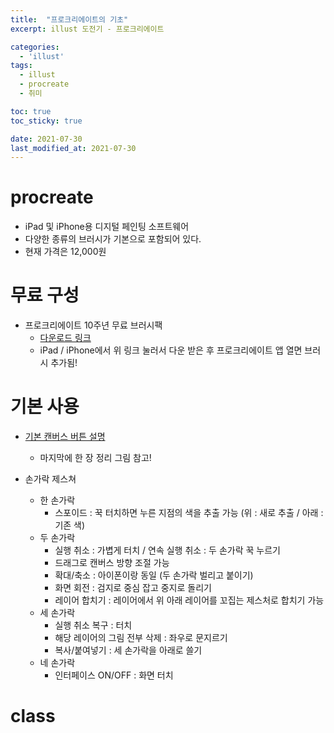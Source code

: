 ```yaml
---
title:  "프로크리에이트의 기초"
excerpt: illust 도전기 - 프로크리에이트

categories:
  - 'illust'
tags:
  - illust
  - procreate
  - 취미

toc: true
toc_sticky: true

date: 2021-07-30
last_modified_at: 2021-07-30
---
```


# procreate

* iPad 및 iPhone용 디지털 페인팅 소프트웨어
* 다양한 종류의 브러시가 기본으로 포함되어 있다.
* 현재 가격은 12,000원

# 무료 구성

* 프로크리에이트 10주년 무료 브러시팩
  + [다운로드 링크](http://downloads.procreate.art/#/10-years)
  + iPad / iPhone에서 위 링크 눌러서 다운 받은 후 프로크리에이트 앱 열면 브러시 추가됨!

# 기본 사용

* [기본 캔버스 버튼 설명](https://blog.naver.com/bobproject/221832193012)
  + 마지막에 한 장 정리 그림 참고!

* 손가락 제스쳐
  + 한 손가락
    - 스포이드 : 꾹 터치하면 누른 지점의 색을 추출 가능 (위 : 새로 추출 / 아래 : 기존 색)
  + 두 손가락
    - 실행 취소 : 가볍게 터치 / 연속 실행 취소 : 두 손가락 꾹 누르기
    - 드래그로 캔버스 방향 조절 가능
    - 확대/축소 : 아이폰이랑 동일 (두 손가락 벌리고 붙이기)
    - 화면 회전 : 검지로 중심 잡고 중지로 돌리기
    - 레이어 합치기 : 레이어에서 위 아래 레이어를 꼬집는 제스처로 합치기 가능
  + 세 손가락
    - 실행 취소 복구 : 터치
    - 해당 레이어의 그림 전부 삭제 : 좌우로 문지르기
    - 복사/붙여넣기 : 세 손가락을 아래로 쓸기
  + 네 손가락
    - 인터페이스 ON/OFF : 화면 터치
  
# class

